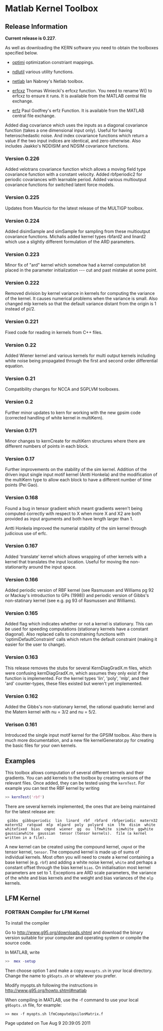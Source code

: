 Matlab Kernel Toolbox
=====================


Release Information
-------------------

**Current release is 0.227**.

As well as downloading the KERN software you need to obtain the toolboxes specified below. 

- [optimi](https://github.com/SheffieldML/optimi) optimization constriant mappings.
- [ndlutil](https://github.com/SheffieldML/ndlutil) various utility functions.

- [netlab](https://github.com/sods/netlab) Ian Nabney's Netlab toolbox.

- [erfcxz](http://www.mathworks.com/matlabcentral/fileexchange/12091-complex-scaled-complementary-error-function) Thomas Winiecki's erfcxz function. You need to rename W() to erfcxz to ensure it runs. It is available from the MATLAB central file exchange.

- [erfz](http://www.mathworks.com/matlabcentral/fileexchange/3574-erfz) Paul Godfrey's erfz Function. It is available from the MATLAB central file exchange.

Added diag covariance which uses the inputs as a diagonal covariance function (takes a one dimensional input only). Useful for having heteroschedastic noise. And index covariance functions which return a value if the two input indices are identical, and zero otherwise. Also includes Jaakko's NDDISIM and NDSIM covariance functions.

### Version 0.226

Added velotrans covariance function which allows a moving field type covariance function with a constant velocity. Added rbfperiodic2 for periodic covariances with learnable period. Added various multioutput covariance functions for switched latent force models.

### Version 0.225

Updates from Mauricio for the latest release of the MULTIGP toolbox.

### Version 0.224

Added disimSample and simSample for sampling from these multioutput covariance functions. Michalis added kernel types rbfard2 and linard2 which use a slightly different formulation of the ARD parameters.

### Version 0.223

Minor fix of "ard" kernel which somehow had a kernel computation bit placed in the parameter initialization --- cut and past mistake at some point.

### Version 0.222

Removed division by kernel variance in kernels for computing the variance of the kernel. It causes numerical problems when the variance is small. Also changed mlp kernels so that the default variance distant from the origin is 1 instead of pi/2.

### Version 0.221

Fixed code for reading in kernels from C++ files.

### Version 0.22

Added Wiener kernel and various kernels for multi output kernels including white noise being propagated through the first and second order differential equation.

### Version 0.21

Compatibility changes for NCCA and SGPLVM toolboxes.

### Version 0.2

Further minor updates to kern for working with the new gpsim code (corrected handling of white kernel in multiKern).

### Version 0.171

Minor changes to kernCreate for multiKern structures where there are different numbers of points in each block.

### Version 0.17

Further improvements on the stability of the sim kernel. Addition of the driven input single input motif kernel (Antti Honkela) and the modification of the multiKern type to allow each block to have a different number of time points (Pei Gao).

### Version 0.168

Found a bug in tensor gradient which meant gradients weren't being computed correctly with respect to X when more X and X2 are both provided as input arguments and both have length larger than 1.

Antti Honkela improved the numerial stability of the sim kernel through judicious use of erfc.

### Version 0.167

Added 'translate' kernel which allows wrapping of other kernels with a kernel that translates the input location. Useful for moving the non-stationarity around the input space.

### Version 0.166

Added periodic version of RBF kernel (see Rasmussen and Williams pg 92 or Mackay's introduction to GPs (1998)) and periodic version of Gibbs's non-statinary kernel (see e.g. pg 93 of Rasmussen and Williams).

### Version 0.165

Added flag which indicates whether or not a kernel is stationary. This can be used for speeding computations (stationary kernels have a constant diagonal). Also replaced calls to constraining functions with 'optimiDefaultConstraint' calls which return the default constraint (making it easier for the user to change).

### Version 0.163

This release removes the stubs for several KernDiagGradX.m files, which were confusing kernDiagGradX.m, which assumes they only exist if the function is implemented. For the kernel types 'lin', 'poly', 'mlp', and their 'ard' counter-types, these files existed but weren't yet implemented.

### Version 0.162

Added the Gibbs's non-stationary kernel, the rational quadratic kernel and the Matern kernel with nu = 3/2 and nu = 5/2.

### Verison 0.161

Introduced the single input motif kernel for the GPSIM toolbox. Also there is much more documentation, and a new file kernelGenerator.py for creating the basic files for your own kernels.

Examples
--------

This toolbox allows computation of several different kernels and their gradients. You can add kernels to the toolbox by creating versions of the relevant files. Once added, they can be tested using the `kernTest`. For example you can test the RBF kernel by writing

```matlab
>> kernTest('rbf')
```

There are several kernels implemented, the ones that are being maintained for the latest release are:

`  gibbs  gibbsperiodic  lin  linard  rbf  rbfard  rbfperiodic  matern32  matern52  ratquad  mlp  mlpard  poly  polyard  sim  lfm  disim  white  whitefixed  bias  cmpnd  wiener  gg  ou  lfmwhite  simwhite  ggwhite  gaussianwhite  gaussian  tensor (tensor kernels).  file (a kernel written in a file). `

A new kernel can be created using the compound kernel, `cmpnd` or the tensor kernel, `tensor`. The compound kernel is made up of sums of individual kernels. Most often you will need to create a kernel containing a base kernel (e.g. `rbf`) and adding a white noise kernel, `white` and perhaps a constant offset through the bias kernel `bias`. On initialisation most kernel parameters are set to 1. Exceptions are ARD scale parameters, the variance of the white and bias kernels and the weight and bias variances of the `mlp` kernels.

LFM Kernel
----------

### FORTRAN Compiler for LFM Kernel

To install the compiler

Go to <http://www.g95.org/downloads.shtml> and download the binary version suitable for your computer and operating system or compile the source code.

In MATLAB, write

```matlab
>>  mex -setup
```

Then choose option 1 and make a copy `mexopts.sh` in your local directory. Change the name to `g95opts.sh` or whatever you prefer.

Modify myopts.sh following the instructions in <http://www.g95.org/howto.shtml#matlab>

When compiling in MATLAB, use the -f command to use your local `g95opts.sh` file, for example:

```
>> mex -f myopts.sh lfmComputeUpsilonMatrix.f
```

Page updated on Tue Aug 9 20:39:05 2011